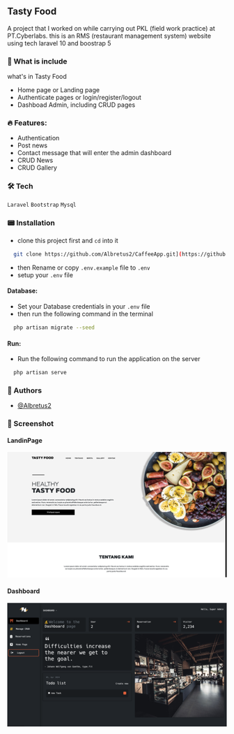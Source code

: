 ## Tasty Food

A project that I worked on while carrying out PKL (field work practice) at PT.Cyberlabs. this is an RMS (restaurant management system) website using tech laravel 10 and boostrap 5

### 💾 What is include

what's in Tasty Food

-   Home page or Landing page
-   Authenticate pages or login/register/logout
-   Dashboad Admin, including CRUD pages

### 🔥 Features:

-   Authentication
-   Post news
-   Contact message that will enter the admin dashboard
-   CRUD News
-   CRUD Gallery

### 🛠 Tech

`Laravel` `Bootstrap` `Mysql`

### 📟 Installation

-   clone this project first and `cd` into it

```bash
  git clone https://github.com/Albretus2/CaffeeApp.git](https://github.com/Albretus2/TastyFood.git
```

-   then Rename or copy `.env.example` file to `.env`
-   setup your `.env` file

#### Database:

-   Set your Database credentials in your `.env` file
-   then run the following command in the terminal

```bash
  php artisan migrate --seed
```

#### Run:

-   Run the following command to run the application on the server

```bash
  php artisan serve
```

### 🪬 Authors

-   [@Albretus2](https://www.github.com/octokatherine)

### 📸 Screenshot

#### LandinPage
![App Screenshot](https://github.com/Albretus2/TastyFood/blob/main/landingpage.png)

#### Dashboard
![App Screenshot](https://github.com/Albretus2/CaffeeApp/blob/main/public/Screen%20Shot%202024-04-06%20at%2002.53.18.png)
